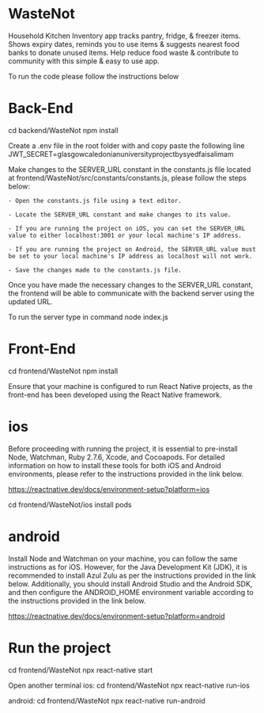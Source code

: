 # WasteNot
Household Kitchen Inventory app tracks pantry, fridge, &amp; freezer items. Shows expiry dates, reminds you to use items &amp; suggests nearest food banks to donate unused items. Help reduce food waste &amp; contribute to community with this simple &amp; easy to use app. 

To run the code please follow the instructions below

# Back-End

cd backend/WasteNot
npm install

Create a .env file in the root folder with and copy paste the following line
JWT_SECRET=glasgowcaledonianuniversityprojectbysyedfaisalimam

Make changes to the SERVER_URL constant in the constants.js file located at frontend/WasteNot/src/constants/constants.js, please follow the steps below:

    - Open the constants.js file using a text editor.

    - Locate the SERVER_URL constant and make changes to its value.

    - If you are running the project on iOS, you can set the SERVER_URL value to either localhost:3001 or your local machine's IP address.

    - If you are running the project on Android, the SERVER_URL value must be set to your local machine's IP address as localhost will not work.

    - Save the changes made to the constants.js file.

Once you have made the necessary changes to the SERVER_URL constant, the frontend will be able to communicate with the backend server using the updated URL.

To run the server type in command
node index.js

# Front-End

cd frontend/WasteNot
npm install

Ensure that your machine is configured to run React Native projects, as the front-end has been developed using the React Native framework.

# ios
Before proceeding with running the project, it is essential to pre-install Node, Watchman, Ruby 2.7.6, Xcode, and Cocoapods. For detailed information on how to install these tools for both iOS and Android environments, please refer to the instructions provided in the link below.

https://reactnative.dev/docs/environment-setup?platform=ios

cd frontend/WasteNot/ios
install pods

# android
Install Node and Watchman on your machine, you can follow the same instructions as for iOS. However, for the Java Development Kit (JDK), it is recommended to install Azul Zulu as per the instructions provided in the link below. Additionally, you should install Android Studio and the Android SDK, and then configure the ANDROID_HOME environment variable according to the instructions provided in the link below.

https://reactnative.dev/docs/environment-setup?platform=android


# Run the project 

cd frontend/WasteNot
npx react-native start

Open another terminal 
ios:
cd frontend/WasteNot
npx react-native run-ios

android: 
cd frontend/WasteNot
npx react-native run-android